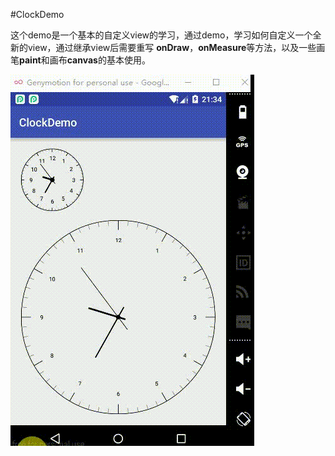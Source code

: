 #ClockDemo  

这个demo是一个基本的自定义view的学习，通过demo，学习如何自定义一个全新的view，通过继承view后需要重写 **onDraw**，**onMeasure**等方法，以及一些画笔**paint**和画布**canvas**的基本使用。  
  
![](./picture/20160903_123450.gif)


